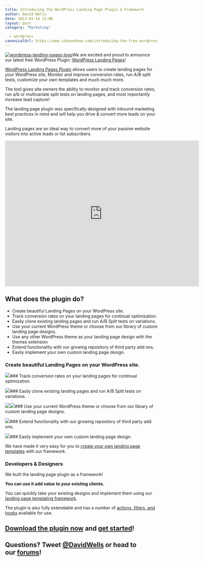 ```yaml
---
title: Introducing the WordPress Landing Page Plugin & Framework
author: David Wells
date: 2013-01-14 12:00
layout: post
category: "Marketing"

  - wordpress
canonicalUrl: https://www.inboundnow.com/introducing-the-free-wordpress-landing-page-plugin-framework/
---
```


[![wordpress-landing-pages-logo](http://inboundnow.com/wp-content/uploads/2013/01/wordpress-landing-pages-logo-300x300.png)](http://inboundnow.com/wp-content/uploads/2013/01/wordpress-landing-pages-logo.png)We are excited and proud to announce our latest free WordPress Plugin: [WordPress Landing Pages](http://wordpress.org/extend/plugins/landing-pages/)!

[WordPress Landing Pages Plugin](http://wordpress.org/extend/plugins/landing-pages/) allows users to create landing pages for your WordPress site, Monitor and improve conversion rates, run A/B split tests, customize your own templates and much much more.

The tool gives site owners the ability to monitor and track conversion rates, run a/b or multivariate split tests on landing pages, and most importantly increase lead capture!

The landing page plugin was specifically designed with inbound marketing best practices in mind and will help you drive & convert more leads on your site.

Landing pages are an ideal way to convert more of your passive website visitors into active leads or list subscribers.

<iframe src="http://www.youtube.com/embed/BzcD6PgvLP4" width="640" height="480" frameborder="0" allowfullscreen="allowfullscreen"></iframe>

## What does the plugin do?

*   Create beautiful Landing Pages on your WordPress site.
*   Track conversion rates on your landing pages for continual optimization.
*   Easily clone existing landing pages and run A/B Split tests on variations.
*   Use your current WordPress theme or choose from our library of custom landing page designs.
*   Use any other WordPress theme as your landing page design with the themes extension
*   Extend functionality with our growing repository of third party add ons.
*   Easily implement your own custom landing page design.

### Create beautiful Landing Pages on your WordPress site.

<img src="http://inboundly.com/wp-content/uploads/2013/01/Create_beautiful_Landing_Pages_on_your_WordPress_site.png"/>### Track conversion rates on your landing pages for continual optimization.

<img src="http://inboundly.com/wp-content/uploads/2013/01/Track-conversion-rates-on-your-landing-pages-for-continua.png"/>### Easily clone existing landing pages and run A/B Split tests on variations.

<img src="http://inboundly.com/wp-content/uploads/2013/01/Easily_clone_existing_landing_pages_and_run_AB_Split_test.png"/><img src="http://inboundly.com/wp-content/uploads/2013/01/AB-Split-Testing-in-WordPress.jpg"/>### Use your current WordPress theme or choose from our library of custom landing page designs.

<img src="http://inboundly.com/wp-content/uploads/2013/01/Use_your_current_WordPress_theme_or_choose_from_our_libra.png"/>### Extend functionality with our growing repository of third party add ons.

<img src="http://inboundly.com/wp-content/uploads/2013/01/Extend_functionality_with_our_growing_repository_of_third.png"/>### Easily implement your own custom landing page design.

We have made it very easy for you to [create your own landing page templates](http://plugins.inboundnow.com/docs/dev/creating-templates/) with our framework.

### Developers & Designers

We built the landing page plugin as a framework!

**You can use it add value to your existing clients.**

You can quickly take your existing designs and implement them using our [landing page templating framework](http://plugins.inboundnow.com/docs/dev/creating-templates/).

The plugin is also fully extendable and has a number of [actions, filters, and hooks](http://plugins.inboundnow.com/docs/dev/core-hooks-filters/) available for use.

## [Download the plugin now](http://wordpress.org/extend/plugins/landing-pages/) and [get started](http://plugins.inboundnow.com/docs/users/)!

## Questions? Tweet [@DavidWells](http://twitter.com/davidwells) or head to our [forums](http://plugins.inboundnow.com/support/)!
